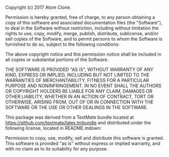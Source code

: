 Copyright (c) 2017 Atom Clone.

Permission is hereby granted, free of charge, to any person obtaining a copy of this software and associated documentation files (the "Software"), to deal in the Software without restriction, including without limitation the rights to use, copy, modify, merge, publish, distribute, sublicense, and/or sell copies of the Software, and to permit persons to whom the Software is furnished to do so, subject to the following conditions:

The above copyright notice and this permission notice shall be included in all copies or substantial portions of the Software.

THE SOFTWARE IS PROVIDED "AS IS", WITHOUT WARRANTY OF ANY KIND, EXPRESS OR IMPLIED, INCLUDING BUT NOT LIMITED TO THE WARRANTIES OF MERCHANTABILITY, FITNESS FOR A PARTICULAR PURPOSE AND NONINFRINGEMENT. IN NO EVENT SHALL THE AUTHORS OR COPYRIGHT HOLDERS BE LIABLE FOR ANY CLAIM, DAMAGES OR OTHER LIABILITY, WHETHER IN AN ACTION OF CONTRACT, TORT OR OTHERWISE, ARISING FROM, OUT OF OR IN CONNECTION WITH THE SOFTWARE OR THE USE OR OTHER DEALINGS IN THE SOFTWARE.

This package was derived from a TextMate bundle located at https://github.com/textmate/latex.tmbundle and distributed under the following license, located in README.mdown:

Permission to copy, use, modify, sell and distribute this software is granted. This software is provided "as is" without express or implied warranty, and with no claim as to its suitability for any purpose.
